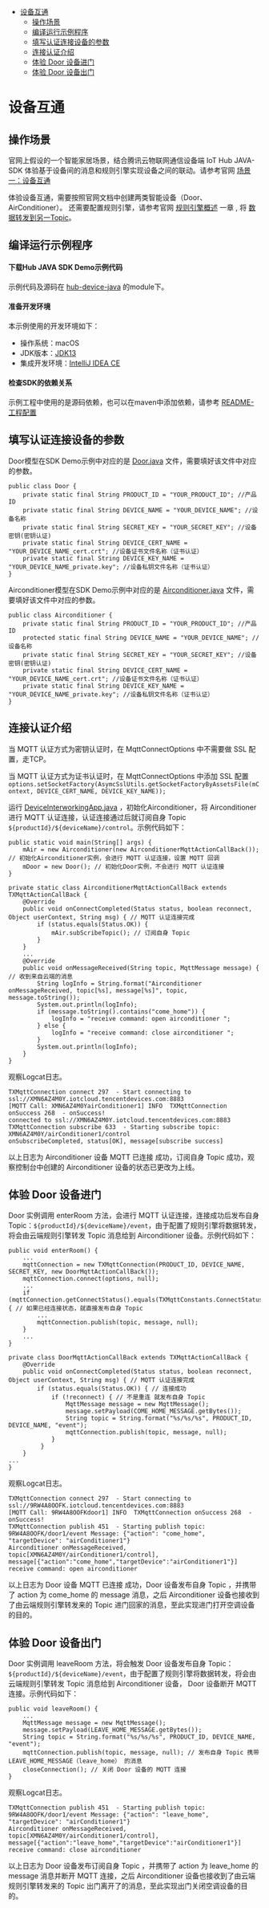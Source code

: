 * [设备互通](#设备互通)
  * [操作场景](#操作场景)
  * [编译运行示例程序](#编译运行示例程序)
  * [填写认证连接设备的参数](#填写认证连接设备的参数)
  * [连接认证介绍](#连接认证介绍)
  * [体验 Door 设备进门](#体验-Door-设备进门)
  * [体验 Door 设备出门](#体验-Door-设备出门)

# 设备互通
## 操作场景
官网上假设的一个智能家居场景，结合腾讯云物联网通信设备端 IoT Hub JAVA-SDK 体验基于设备间的消息和规则引擎实现设备之间的联动。请参考官网 [场景一：设备互通](https://cloud.tencent.com/document/product/634/11913)

体验设备互通，需要按照官网文档中创建两类智能设备（Door、AirConditioner）。 还需要配置规则引擎，请参考官网 [规则引擎概述](https://cloud.tencent.com/document/product/634/14446) 一章 , 将 [数据转发到另一Topic](https://cloud.tencent.com/document/product/634/14449)。

## 编译运行示例程序

#### 下载Hub JAVA SDK Demo示例代码

示例代码及源码在 [hub-device-java](../../hub-device-java) 的module下。

#### 准备开发环境

本示例使用的开发环境如下：

* 操作系统：macOS
* JDK版本：[JDK13](https://www.oracle.com/java/technologies/javase-jdk13-downloads.html)
* 集成开发环境：[IntelliJ IDEA CE](https://www.jetbrains.com/idea/)

#### 检查SDK的依赖关系

示例工程中使用的是源码依赖，也可以在maven中添加依赖，请参考 [README-工程配置](../../hub-device-java/README.md#工程配置)

## 填写认证连接设备的参数

Door模型在SDK Demo示例中对应的是 [Door.java](../../hub-device-java/src/main/java/com/tencent/iot/hub/device/java/main/scenarized/Door.java) 文件，需要填好该文件中对应的参数。

```
public class Door {
    private static final String PRODUCT_ID = "YOUR_PRODUCT_ID"; //产品ID
    private static final String DEVICE_NAME = "YOUR_DEVICE_NAME"; //设备名称
    private static final String SECRET_KEY = "YOUR_SECRET_KEY"; //设备密钥(密钥认证)
    private static final String DEVICE_CERT_NAME = "YOUR_DEVICE_NAME_cert.crt"; //设备证书文件名称（证书认证）
    private static final String DEVICE_KEY_NAME = "YOUR_DEVICE_NAME_private.key"; //设备私钥文件名称（证书认证）
}
```

Airconditioner模型在SDK Demo示例中对应的是 [Airconditioner.java](../../hub-device-java/src/main/java/com/tencent/iot/hub/device/java/main/scenarized/Airconditioner.java) 文件，需要填好该文件中对应的参数。

```
public class Airconditioner {
    private static final String PRODUCT_ID = "YOUR_PRODUCT_ID"; //产品ID
    protected static final String DEVICE_NAME = "YOUR_DEVICE_NAME"; //设备名称
    private static final String SECRET_KEY = "YOUR_SECRET_KEY"; //设备密钥(密钥认证)
    private static final String DEVICE_CERT_NAME = "YOUR_DEVICE_NAME_cert.crt"; //设备证书文件名称（证书认证）
    private static final String DEVICE_KEY_NAME = "YOUR_DEVICE_NAME_private.key"; //设备私钥文件名称（证书认证）
}
```

## 连接认证介绍

当 MQTT 认证方式为密钥认证时，在 MqttConnectOptions 中不需要做 SSL 配置，走TCP。

当 MQTT 认证方式为证书认证时，在 MqttConnectOptions 中添加 SSL 配置 `options.setSocketFactory(AsymcSslUtils.getSocketFactoryByAssetsFile(mContext, DEVICE_CERT_NAME, DEVICE_KEY_NAME));`

运行 [DeviceInterworkingApp.java](../../hub-device-java/src/main/java/com/tencent/iot/hub/device/java/DeviceInterworkingApp.java) ，初始化Airconditioner，将 Airconditioner 进行 MQTT 认证连接，认证连接通过后就订阅自身 Topic `${productId}/${deviceName}/control`。示例代码如下：

```
public static void main(String[] args) {
    mAir = new Airconditioner(new AirconditionerMqttActionCallBack()); // 初始化Airconditioner实例，会进行 MQTT 认证连接，设置 MQTT 回调
    mDoor = new Door(); // 初始化Door实例，不会进行 MQTT 认证连接
}

private static class AirconditionerMqttActionCallBack extends TXMqttActionCallBack {
    @Override
    public void onConnectCompleted(Status status, boolean reconnect, Object userContext, String msg) { // MQTT 认证连接完成
        if (status.equals(Status.OK)) {
            mAir.subScribeTopic(); // 订阅自身 Topic
        }
    }
    ...
    @Override
    public void onMessageReceived(String topic, MqttMessage message) { // 收到来自云端的消息
        String logInfo = String.format("Airconditioner onMessageReceived, topic[%s], message[%s]", topic, message.toString());
        System.out.println(logInfo);
        if (message.toString().contains("come_home")) {
            logInfo = "receive command: open airconditioner ";
        } else {
            logInfo = "receive command: close airconditioner ";
        }
        System.out.println(logInfo);
    }
}
```

观察Logcat日志。
```
TXMqttConnection connect 297  - Start connecting to ssl://XMN6AZ4M0Y.iotcloud.tencentdevices.com:8883
[MQTT Call: XMN6AZ4M0YairConditioner1] INFO  TXMqttConnection onSuccess 268  - onSuccess!
connected to ssl://XMN6AZ4M0Y.iotcloud.tencentdevices.com:8883
TXMqttConnection subscribe 633  - Starting subscribe topic: XMN6AZ4M0Y/airConditioner1/control
onSubscribeCompleted, status[OK], message[subscribe success]
```
以上日志为 Airconditioner 设备 MQTT 已连接 成功，订阅自身 Topic 成功，观察控制台中创建的 Airconditioner 设备的状态已更改为上线。

## 体验 Door 设备进门

Door 实例调用 enterRoom 方法，会进行 MQTT 认证连接，连接成功后发布自身 Topic：`${productId}/${deviceName}/event`，由于配置了规则引擎将数据转发，将会由云端规则引擎转发 Topic 消息给到 Airconditioner 设备。示例代码如下：
```
public void enterRoom() {
    ...
    mqttConnection = new TXMqttConnection(PRODUCT_ID, DEVICE_NAME, SECRET_KEY, new DoorMqttActionCallBack());
    mqttConnection.connect(options, null);
    ...
    if (mqttConnection.getConnectStatus().equals(TXMqttConstants.ConnectStatus.kConnected)) { // 如果已经连接状态，就直接发布自身 Topic
        ...
        mqttConnection.publish(topic, message, null);
    }
    ...
}

private class DoorMqttActionCallBack extends TXMqttActionCallBack {
    @Override
    public void onConnectCompleted(Status status, boolean reconnect, Object userContext, String msg) { // MQTT 认证连接完成
        if (status.equals(Status.OK)) { // 连接成功
            if (!reconnect) { // 不是重连 就发布自身 Topic
                MqttMessage message = new MqttMessage();
                message.setPayload(COME_HOME_MESSAGE.getBytes());
                String topic = String.format("%s/%s/%s", PRODUCT_ID, DEVICE_NAME, "event");
                mqttConnection.publish(topic, message, null);
            }
         }
    }
...
}
```

观察Logcat日志。
```
TXMqttConnection connect 297  - Start connecting to ssl://9RW4A8OOFK.iotcloud.tencentdevices.com:8883
[MQTT Call: 9RW4A8OOFKdoor1] INFO  TXMqttConnection onSuccess 268  - onSuccess!
TXMqttConnection publish 451  - Starting publish topic: 9RW4A8OOFK/door1/event Message: {"action": "come_home", "targetDevice": "airConditioner1"}
Airconditioner onMessageReceived, topic[XMN6AZ4M0Y/airConditioner1/control], message[{"action":"come_home","targetDevice":"airConditioner1"}]
receive command: open airconditioner 
```
以上日志为 Door 设备 MQTT 已连接 成功，Door 设备发布自身 Topic ，并携带了 action 为 come_home 的 message 消息，之后 Airconditioner 设备也接收到了由云端规则引擎转发来的 Topic 进门回家的消息，至此实现进门打开空调设备的目的。

## 体验 Door 设备出门

Door 实例调用 leaveRoom 方法，将会触发 Door 设备发布自身 Topic：`${productId}/${deviceName}/event`，由于配置了规则引擎将数据转发，将会由云端规则引擎转发 Topic 消息给到 Airconditioner 设备， Door 设备断开 MQTT 连接。示例代码如下：
```
public void leaveRoom() {
    ...
    MqttMessage message = new MqttMessage();
    message.setPayload(LEAVE_HOME_MESSAGE.getBytes());
    String topic = String.format("%s/%s/%s", PRODUCT_ID, DEVICE_NAME, "event");
    mqttConnection.publish(topic, message, null); // 发布自身 Topic 携带 LEAVE_HOME_MESSAGE（leave_home） 的消息
    closeConnection(); // 关闭 Door 设备的 MQTT 连接
}
```

观察Logcat日志。
```
TXMqttConnection publish 451  - Starting publish topic: 9RW4A8OOFK/door1/event Message: {"action": "leave_home", "targetDevice": "airConditioner1"}
Airconditioner onMessageReceived, topic[XMN6AZ4M0Y/airConditioner1/control], message[{"action":"leave_home","targetDevice":"airConditioner1"}]
receive command: close airconditioner 
```
以上日志为 Door 设备发布订阅自身 Topic ，并携带了 action 为 leave_home 的 message 消息并断开 MQTT 连接，之后 Airconditioner 设备也接收到了由云端规则引擎转发来的 Topic 出门离开了的消息，至此实现出门关闭空调设备的目的。
